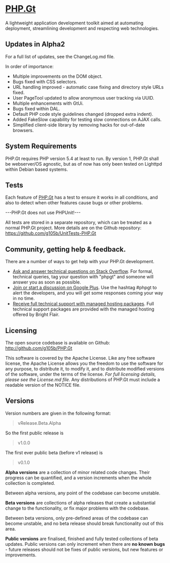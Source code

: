[PHP.Gt](http://php.gt)
=======================
A lightweight application development toolkit aimed at automating deployment, streamlining development and respecting web technologies.

Updates in Alpha2
-----------------
For a full list of updates, see the ChangeLog.md file.

In order of importance: 

* Multiple improvements on the DOM object.
* Bugs fixed with CSS selectors.
* URL handling improved - automatic case fixing and directory style URLs fixed.
* User PageTool updated to allow anonymous user tracking via UUID.
* Multiple enhancements with GtUi.
* Bugs fixed within DAL.
* Default PHP code style guidelines changed (dropped extra indent).
* Added FakeSlow capability for testing slow connections on AJAX calls.
* Simplified client-side library by removing hacks for out-of-date browsers.

System Requirements
-------------------
PHP.Gt requires PHP version 5.4 at least to run. By version 1, PHP.Gt shall be webserver/OS agnostic, but as of now has only been tested on Lighttpd within Debian based systems.

Tests
-----
Each feature of [PHP.Gt](http://github.com/g105b/PHP.Gt) has a test to ensure it works in all conditions, and also to detect when other features cause bugs or other problems.

---PHP.Gt does not use PHPUnit!---

All tests are stored in a separate repository, which can be treated as a normal PHP.Gt project. More details are on the Github repository: https://github.com/g105b/UnitTests-PHP.Gt

Community, getting help & feedback.
-----------------------------------
There are a number of ways to get help with your PHP.Gt development.

* [Ask and answer technical questions on Stack Overflow](http://stackoverflow.com/questions/tagged/phpgt"). For formal, technical queries, tag your question with "phpgt" and someone will answer you as soon as possible.
* [Join or start a discussion on Google Plus](https://plus.google.com/s/%23phpgt"). Use the hashtag #phpgt to alert the developers, and you will get some responses coming your way in no time.
* [Receive full technical support with managed hosting packages](http://php.gt/Hosting.html). Full technical support packages are provided with the managed hosting offered by Bright Flair.

Licensing
---------
The open source codebase is available on Github: http://github.com/g105b/PHP.Gt

This software is covered by the Apache License. Like any free software license, the Apache License allows you the freedom to use the software for any purpose, to distribute it, to modify it, and to distribute modified versions of the software, under the terms of the license. *For full licensing details, please see the License.md file.* Any distributions of PHP.Gt must include a readable version of the NOTICE file.

Versions
--------
Version numbers are given in the following format:

> vRelease.Beta.Alpha

So the first public release is

> v1.0.0

The first ever public beta (before v1 release) is

> v0.1.0

**Alpha versions** are a collection of minor related code changes. Their progress can be quantified, and a version increments when the whole collection is completed.

Between alpha versions, any point of the codebase can become unstable.

**Beta versions** are collections of alpha releases that create a substantial change to the functionality, or fix major problems with the codebase.

Between beta versions, only pre-defined areas of the codebase can become unstable, and no beta release should break functionality out of this area.

**Public versions** are finalised, finished and fully tested collections of beta updates. Public versions can only increment when there are **no known bugs** - future releases should not be fixes of public versions, but new features or improvements. 